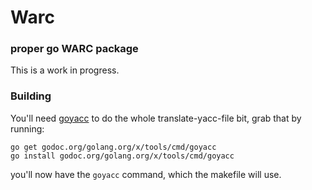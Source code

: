 # Warc
### proper go WARC package

This is a work in progress.


### Building

You'll need [goyacc](https://godoc.org/golang.org/x/tools/cmd/goyacc) to do the whole translate-yacc-file bit, grab that by running:

```shell
go get godoc.org/golang.org/x/tools/cmd/goyacc
go install godoc.org/golang.org/x/tools/cmd/goyacc
```

you'll now have the `goyacc` command, which the makefile will use.